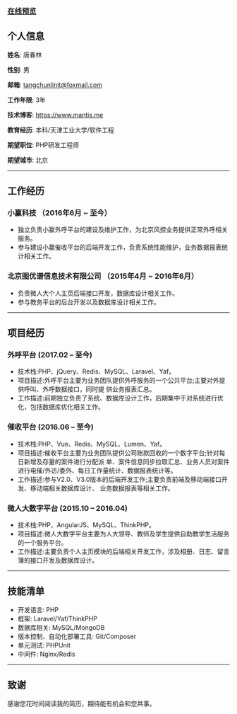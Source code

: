 ### [在线预览](https://www.mantis.me/resume/)

## 个人信息



**姓名**: 唐春林

**性别**: 男

**邮箱**: tangchunlinit@foxmail.com

**工作年限**: 3年

**技术博客**: https://www.mantis.me

**教育经历**: 本科/天津工业大学/软件工程

**期望职位**: PHP研发工程师

**期望城市**: 北京

---

## 工作经历



### 小赢科技 （2016年6月 ~ 至今）

- 独立负责小赢外呼平台的建设及维护工作，为北京风控业务提供正常外呼相关服务。
- 参与建设小赢催收平台的后端开发工作，负责系统性能维护，业务数据报表统计相关工作。

### 北京图优谱信息技术有限公司 （2015年4月 ~ 2016年6月）

- 负责微人大个人主页后端接口开发，数据库设计相关工作。
- 参与教务平台的后台开发以及数据库设计相关工作。

---

## 项目经历


### 外呼平台 (2017.02 – 至今)

- 技术栈:PHP、jQuery、Redis、MySQL、Laravel、Yaf。
- 项目描述:外呼平台主要为业务团队提供外呼服务的一个公共平台;主要对外提供呼叫、外呼数据接口，同时提
供业务报表汇总。
- 工作描述:前期独立负责了系统、数据库设计工作，后期集中于对系统进行优化，包括数据库优化相关工作。

### 催收平台 (2016.06 – 至今)

- 技术栈:PHP、Vue、Redis、MySQL、Lumen、Yaf。
- 项目描述:催收平台主要为业务团队提供公司账款回收的一个数字平台;针对每日新增及存量的案件进行分配派
单、案件信息同步拉取汇总、业务人员对案件进行电催/外访/委外、每日工作量统计、数据报表统计等。
- 工作描述:参与V2.0、V3.0版本的后端开发工作;主要负责前端及移动端接口开发、移动端相关数据库设计、
  业务数据报表等相关工作。
  
### 微人大数字平台 (2015.10 – 2016.04)

- 技术栈:PHP、AngularJS、MySQL、ThinkPHP。
- 项目描述:微人大数字平台主要为人大领导、教师及学生提供自助教学生活服务的一个服务平台。
- 工作描述:主要负责个人主页模块的后端相关开发工作，涉及相册、日志、留言簿的接口开发及数据库设计。

--- 

## 技能清单

- 开发语言: PHP
- 框架: Laravel/Yaf/ThinkPHP
- 数据库相关: MySQL/MongoDB
- 版本控制、自动化部署工具: Git/Composer
- 单元测试: PHPUnit
- 中间件: Nginx/Redis

---

## 致谢

感谢您花时间阅读我的简历，期待能有机会和您共事。